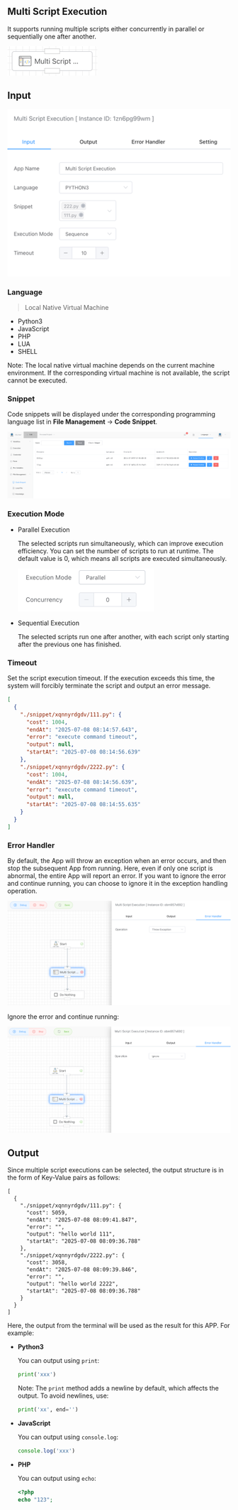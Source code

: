 ## Multi Script Execution

It supports running multiple scripts either concurrently in parallel or sequentially one after another.

<img src="./img/multi-script-menu.png" alt="image-20241013160053565" style="zoom:50%;" />

## Input

<img src="./img/multi-script-execution.png" alt="image-20241013162033333" style="zoom:50%;" />

### Language

> Local Native Virtual Machine

- Python3
- JavaScript
- PHP
- LUA
- SHELL

Note: The local native virtual machine depends on the current machine environment. If the corresponding virtual machine is not available, the script cannot be executed.



### Snippet

Code snippets will be displayed under the corresponding programming language list in **File Management** -> **Code Snippet**.

<img src="./img/code-snippet-list.png" alt="image-20250708081538262" style="zoom:50%;" />



### Execution Mode

- Parallel Execution

  The selected scripts run simultaneously, which can improve execution efficiency. You can set the number of scripts to run at runtime. The default value is 0, which means all scripts are executed simultaneously.

  <img src="./img/multi-script-paralle-mode.png" alt="image-20250708081622623" style="zoom:50%;" />

- Sequential Execution

  The selected scripts run one after another, with each script only starting after the previous one has finished.



### Timeout

Set the script execution timeout. If the execution exceeds this time, the system will forcibly terminate the script and output an error message.

```json
[
  {
    "./snippet/xqnnyrdgdv/111.py": {
      "cost": 1004,
      "endAt": "2025-07-08 08:14:57.643",
      "error": "execute command timeout",
      "output": null,
      "startAt": "2025-07-08 08:14:56.639"
    },
    "./snippet/xqnnyrdgdv/2222.py": {
      "cost": 1004,
      "endAt": "2025-07-08 08:14:56.639",
      "error": "execute command timeout",
      "output": null,
      "startAt": "2025-07-08 08:14:55.635"
    }
  }
]
```

### Error Handler

By default, the App will throw an exception when an error occurs, and then stop the subsequent App from running. Here, even if only one script is abnormal, the entire App will report an error. If you want to ignore the error and continue running, you can choose to ignore it in the exception handling operation.

<img src="./img/mult-script-error-handler-throw.png" alt="image-20250708081853136" style="zoom:50%;" />

Ignore the error and continue running:

<img src="./img/multi-script-error-handler-ignore.png" alt="image-20250708082052079" style="zoom:50%;" />

## Output

Since multiple script executions can be selected, the output structure is in the form of Key-Value pairs as follows:

```
[
  {
    "./snippet/xqnnyrdgdv/111.py": {
      "cost": 5059,
      "endAt": "2025-07-08 08:09:41.847",
      "error": "",
      "output": "hello world 111",
      "startAt": "2025-07-08 08:09:36.788"
    },
    "./snippet/xqnnyrdgdv/2222.py": {
      "cost": 3058,
      "endAt": "2025-07-08 08:09:39.846",
      "error": "",
      "output": "hello world 2222",
      "startAt": "2025-07-08 08:09:36.788"
    }
  }
]
```



Here, the output from the terminal will be used as the result for this APP. For example:

- **Python3**
  
  You can output using `print`:
  
  ```python
  print('xxx')
  ```

  Note: The `print` method adds a newline by default, which affects the output. To avoid newlines, use:
  
  ```python
  print('xx', end='')
  ```

- **JavaScript**

  You can output using `console.log`:
  
  ```javascript
  console.log('xxx')
  ```

- **PHP**

  You can output using `echo`:
  
  ```php
  <?php
  echo "123";
  ```